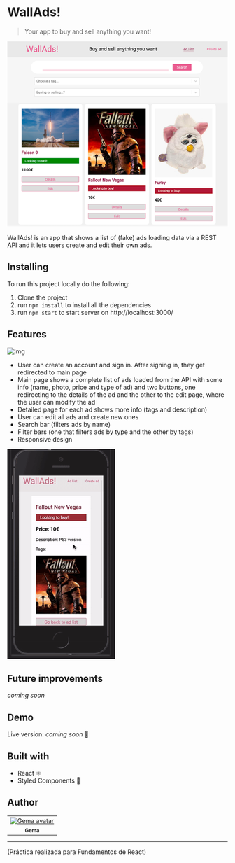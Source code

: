 # WallAds!
> Your app to buy and sell anything you want! 

![img](https://github.com/gemasegarra/wallads/blob/master/public/img/walladspic.png)


WallAds! is an app that shows a list of (fake) ads loading data via a REST API and it lets users create and edit their own ads. 


## Installing

To run this project locally do the following:

1. Clone the project 
2. run `npm install` to install all the dependencies
3. run `npm start` to start server on http://localhost:3000/


## Features

![img](https://github.com/gemasegarra/wallads/blob/master/public/img/func.gif)

- User can create an account and sign in. After signing in, they get redirected to main page
- Main page shows a complete list of ads loaded from the API with some info (name, photo, price and type of ad) and two buttons, one redirecting to the details of the ad and the other to the edit page, where the user can modify the ad
- Detailed page for each ad shows more info (tags and description)
- User can edit all ads and create new ones
- Search bar (filters ads by name)
- Filter bars (one that filters ads by type and the other by tags)
- Responsive design

![img](https://github.com/gemasegarra/wallads/blob/master/public/img/mob.gif)


## Future improvements 

*coming soon*

## Demo 

Live version: *coming soon* 🚀

## Built with 

- React ⚛️
- Styled Components 💅

## Author 

<table>
<tr>
<td align="center"><a href="https://github.com/gemasegarra"><img src="https://avatars2.githubusercontent.com/u/40056297?v=4" width="100px;" alt="Gema avatar"/><br/><sub><b>Gema</b></sub></a><br/><a href="https://github.com/gemasegarra"></a>
</table>

---

(Práctica realizada para Fundamentos de React)
